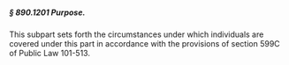 ##### § 890.1201 Purpose. #####

This subpart sets forth the circumstances under which individuals are covered under this part in accordance with the provisions of section 599C of Public Law 101-513.